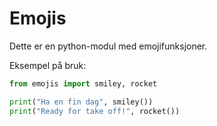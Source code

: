 # Emojis

Dette er en python-modul med emojifunksjoner.

Eksempel på bruk:
```py
from emojis import smiley, rocket

print("Ha en fin dag", smiley())
print("Ready for take off!", rocket())
```